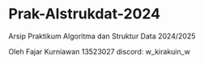 # Prak-Alstrukdat-2024
Arsip Praktikum Algoritma dan Struktur Data 2024/2025

Oleh Fajar Kurniawan 13523027
discord: w_kirakuin_w
